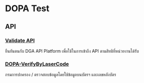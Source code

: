 # DOPA Test

## API

### [Validate API](https://app.swaggerhub.com/apis/dga/Validate/1.0)

ยืนยันตนกับ DGA API Platform เพื่อใช้ในการเข้าถึง API ตามสิทธิที่หน่วยงานได้รับ

### [DOPA-VerifyByLaserCode](https://app.swaggerhub.com/apis/dga/DOPA-VerifyByLaserCode/1.0.0)

กรมการปกครอง / ตรวจสอบข้อมูลโดยใช้ข้อมูลบนบัตรฯ และเลขหลังบัตร

